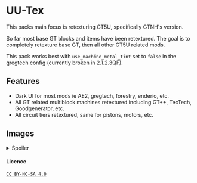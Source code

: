 # UU-Tex 
This packs main focus is retexturing GT5U, specifically GTNH's version.

So far most base GT blocks and items have been retextured. The goal is to completely retexture base GT, then all other GT5U related mods.

This pack works best with `use_machine_metal_tint` set to `false` in the gregtech config (currently broken in 2.1.2.3QF).

## Features
- Dark UI for most mods ie AE2, gregtech, forestry, enderio, etc.
- All GT related multiblock machines retextured including GT++, TecTech, Goodgenerator, etc.
- All circuit tiers retextured, same for pistons, motors, etc.





## Images

<details>
  <summary>Spoiler</summary>

  
  
  
  # Multi block machines
  
  <summary>GT Multies (not all pictured)</summary>
  <img src="https://imgur.com/hscFsPK.png" />
  
  <summary>Active turbine animation</summary>
  <img src="https://imgur.com/flCDflq.gif" />
  
  <summary>EBF coils</summary>
  <img src="https://imgur.com/fvozCX8.gif" />
  
  <summary>Normal fusion</summary>
  <img src="https://imgur.com/x8gX0cl.gif" />
  
  <summary>Mega Fusion</summary>
  <img src="https://imgur.com/hIzoGDX.gif" />
  
  <summary>GT++ </summary>
  <img src="https://imgur.com/Y48cQd8.png" />
  
  <summary>TecTech </summary>
  <img src="https://imgur.com/KBYR1zS.gif" />
  
  <summary>Goodgen </summary>
  <img src="https://imgur.com/iRfwKh6.png" />
  
  <summary>Dyson Swarm</summary>
  <img src="https://imgur.com/U8f351j.gif" />
  
  <summary>EMT research completer</summary>
  <img src="https://imgur.com/W8FQyoB.gif" />
  
  # Single block machines
  
  <summary>Animated textures for single blocks</summary>
  <img src="https://imgur.com/2Bwx4y7.gif" />
  
  # Items

  <summary>Circuits</summary>
  <img src="https://imgur.com/mW3Nraq.gif" />

  <summary>Components</summary>
  <img src="https://imgur.com/PkuiUW2.gif" />
  
</details>


#### Licence 

[`CC BY-NC-SA 4.0`](http://creativecommons.org/licenses/by-nc-sa/4.0/deed.en)


  
  
  



  
 


